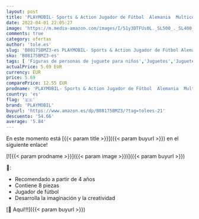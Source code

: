```yaml
---
layout: post
title: 'PLAYMOBIL- Sports & Action Jugador de Fútbol  Alemania  Multicolor  70479 '
date: 2022-04-01 22:05:27
image: 'https://m.media-amazon.com/images/I/51y3DTFUs0L._SL500_._SL400_.jpg'
comments: true
category: ofertas
author: 'tole.es'
slug: 'B08175BMZ3-es PLAYMOBIL- Sports & Action Jugador de Fútbol Alemania...'
sku: 'B08175BMZ3-es'
tags: [ 'Figuras de personas de juguete para niños','Juguetes','Juguetes y juegos','Muñecos y figuras','playmobil','playmobil-', ]
actualPrice: 5.69 EUR
currency: EUR
price: 5.69
comparePrice: 12.55 EUR
prodname: 'PLAYMOBIL- Sports & Action Jugador de Fútbol  Alemania  Multicolor  70479 '
country: 'es'
flag: '🇪🇸'
brand: 'PLAYMOBIL'
buyurl: 'https://www.amazon.es/dp/B08175BMZ3/?tag=tolees-21'
descuento: '54.66'
average: '5.84'
---
```


En este momento está [{{< param title >}}]({{< param buyurl >}}) en el siguiente enlace!

[![{{< param prodname >}}]({{< param image >}})]({{< param buyurl >}})

🔎:

- Recomendado a partir de 4 años
- Contiene 8 piezas
- Jugador de fútbol
- Desarrolla la imaginación y la creatividad

[🛒 Aquí!!!]({{< param buyurl >}})
